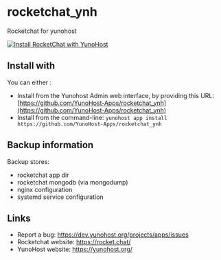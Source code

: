 # rocketchat_ynh

Rocketchat for yunohost

[![Install RocketChat with YunoHost](https://install-app.yunohost.org/install-with-yunohost.png)](https://install-app.yunohost.org/?app=rocketchat)

## Install with

You can either :

* Install from the Yunohost Admin web interface, by providing this URL: [https://github.com/YunoHost-Apps/rocketchat_ynh](https://github.com/YunoHost-Apps/rocketchat_ynh)
* Install from the command-line: `yunohost app install https://github.com/YunoHost-Apps/rocketchat_ynh`

## Backup information

Backup stores:

- rocketchat app dir
- rocketchat mongodb (via mongodump)
- nginx configuration
- systemd service configuration

## Links

 * Report a bug: https://dev.yunohost.org/projects/apps/issues
 * Rocketchat website: https://rocket.chat/
 * YunoHost website: https://yunohost.org/
